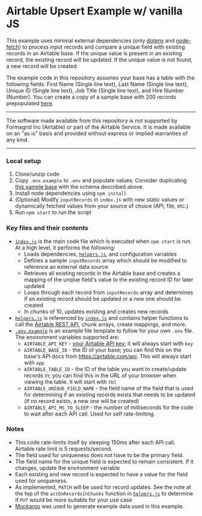 # Airtable Upsert Example w/ vanilla JS
This example uses minimal external dependencies (only [dotenv](https://www.npmjs.com/package/dotenv) and [node-fetch](https://www.npmjs.com/package/node-fetch)) to process input records and compare a unique field with existing records in an Airtable base. If the unique value is present in an existing record, the existing record will be updated. If the unique value is not found, a new record will be created.

The example code in this repository assumes your base has a table with the following fields: First Name (Single line text), Last Name (Single line text), Unique ID (Single line text), Job Title (Single line text), and Hire Number (Number). You can create a copy of a sample base with 200 records prepopulated [here](https://airtable.com/shrgakIqrpwtkQL2p).

---

The software made available from this repository is not supported by Formagrid Inc (Airtable) or part of the Airtable Service. It is made available on an "as is" basis and provided without express or implied warranties of any kind.

---

### Local setup
1. Clone/unzip code
2. Copy `.env.example` to `.env` and populate values. Consider duplicating [this sample base](https://airtable.com/shrgakIqrpwtkQL2p) with the schema described above.
3. Install node dependencies using `npm install`
4. (Optional) Modify `inputRecords` in `index.js` with new static values or dynamically fetched values from your source of choice (API, file, etc.)
5. Run `npm start` to run the script

### Key files and their contents
- [`index.js`](index.js) is the main code file which is executed when `npm start` is run. At a high level, it performs the following:
  - Loads dependencies, [`helpers.js`](helpers.js), and configuration variables
  - Defines a sample `inputRecords` array which should be modified to reference an external data source
  - Retrieves all existing records in the Airtable base and creates a mapping of the unqiue field's value to the existing record ID for later updated
  - Loops through each record from `inputRecords` array and determines if an existing record should be updated or a new one should be created
  - In chunks of 10, updates existing and creates new records
- [`helpers.js`](helpers.js) is referenced by [`index.js`](index.js) and contains helper functions to call the [Airtable REST API](https://support.airtable.com/hc/en-us/articles/203313985-Public-REST-API), chunk arrays, create mappings, and more.
- [`.env.example`](.env.example) is an example file template to follow for your own `.env` file. The environment variables supported are:
  - `AIRTABLE_API_KEY` - [your Airtable API key](https://support.airtable.com/hc/en-us/articles/219046777-How-do-I-get-my-API-key-); it will always start with `key`
  - `AIRTABLE_BASE_ID` - the ID of your base; you can find this on the base's API docs from https://airtable.com/api. This will always start with `app`
  - `AIRTABLE_TABLE_ID` - the ID of the table you want to create/update records in; you can find this in the URL of your browser when viewing the table. It will start with `tbl`
  - `AIRTABLE_UNIQUE_FIELD_NAME` - the field name of the field that is used for determining if an existing records exists that needs to be updated (if no record exists, a new one will be created)
  - `AIRTABLE_API_MS_TO_SLEEP` - the number of milliseconds for the code to wait after each API call. Used for self rate-limiting.

### Notes
- This code rate-limits itself by sleeping 150ms after each API call. Airtable rate limit is 5 requests/second.
- The field used for uniqueness does not have to be the primary field.
- The field name for the unique field is expected to remain consistent. If it changes, update the environment variable
- Each existing and new record is expected to have a value for the field used for uniqueness. 
- As implemented, `PATCH` will be used for record updates. See the note at the top of the `actOnRecordsInChunks` function in [`helpers.js`](helpers.js) to determine if `PUT` would be more suitable for your use case
- [Mockaroo](https://www.mockaroo.com/) was used to generate example data used in this example.
